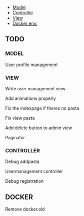 
- [Model](#MODEL)
- [Controller](#CONTROLLER)
- [View](#VIEW)
- [Docker env.](#DOCKER)

## TODO
### MODEL
<p>User profile management</p>

### VIEW
<p>Write user management view</p>
<p>Add animations properly</p>
<p>Fix the indexpage if theres no pasta</p>
<p>Fix view pasta</p>
<p>Add delete button to admin view</p>
<p>Paginator</p>

### CONTROLLER
<p>Debug addpasta</p>
<p>Usermanagement controller</p>
<p>Debug registration</p>

## DOCKER
<p>Remove docker.old</p>